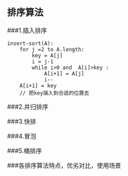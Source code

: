 ## 排序算法

###1.插入排序

    insert-sort(A):
        for j =2 to A.length:
            key = A[j]
            i = j-1
            while i>0 and  A[i]>key :
                A[i+1] = A[j]
                i--
        A[i+1] = key 
        // 把key插入到合适的位置去
        
###2.并归排序
    

###3.快排


###4.冒泡

###5.桶排序

###各排序算法特点，优劣对比，使用场景